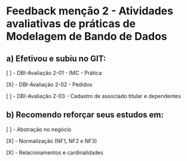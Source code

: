# Feedback menção 2 - Atividades avaliativas de práticas de Modelagem de Bando de Dados
## a) Efetivou e subiu no GIT:

 [ ] - DBI-Avaliação 2-01 - IMC - Prática
 
 [X] - DBI-Avaliação 2-02 - Pedidos
 
 [ ] - DBI-Avaliação 2-03 - Cadastro de associado titular e dependentes
 

## b) Recomendo reforçar seus estudos em:

 [ ] - Abstração no negócio
 
 [X] - Normalização (NF1, NF2 e NF3)
 
 [X] - Relacionamentos e cardinalidades
